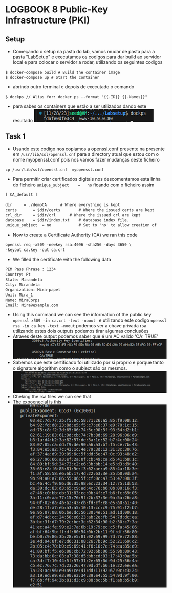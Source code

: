 # LOGBOOK 8 Public-Key Infrastructure (PKI)
## Setup
- Começando o setup na pasta do lab, vamos mudar de pasta para a pasta "LabSetup" e executamos os codigos para dar build ao servidor  local e para colocar o servidor a rodar, utilizando os seguintes codigos

```shell
$ docker-compose build # Build the container image
$ docker-compose up # Start the container
```

- abrindo outro terminal e depois de executado o comando 

```shell
$ dockps // Alias for: docker ps --format "{{.ID}} {{.Names}}"
```

- para sabes os containers que estão a ser utilizados dando este resultado
![Alt text](image.png)

## Task 1
- Usando este codigo nos copiamos a openssl.conf presente na presente em `/usr/lib/ssl/openssl.cnf` para a directory atual que estou com o nome myopenssl.conf pois nos vamos fazer mudanças deste ficheiro

```shell
cp /usr/lib/ssl/openssl.cnf  myopenssl.conf
```
- Para permitir criar certificados digitais nos descomentamos esta linha do ficheiro `unique_subject	=   no` ficando com o ficheiro assim
```
[ CA_default ]

dir		= ./demoCA		# Where everything is kept
certs		= $dir/certs		# Where the issued certs are kept
crl_dir		= $dir/crl		# Where the issued crl are kept
database	= $dir/index.txt	# database index file.
unique_subject	= no			# Set to 'no' to allow creation of
```

- Now to create a Certificate Authority (CA) we ran this code
```
openssl req -x509 -newkey rsa:4096 -sha256 -days 3650 \
-keyout ca.key -out ca.crt

```
 - We filled the certificate with the following data

 ```
 PEM Pass Phrase : 1234
 Country: Pt
 State: Mirandela
 City: Mirandela
 Organization: Mira-papel
 Unit: Mira_1
 Name: MiraCorps
 Email: Mira@example.com
 
 ```
- Using this command we can see the information of the public key `openssl x509 -in ca.crt -text -noout
` e utilizando este codigo `openssl rsa -in ca.key -text -noout` podemos ver a chave privada rsa utilizando estes dois outputs podemos tirar algumas conclusões
- Atraves deste output podemos saber que é um AC valido 'CA: TRUE'
![Alt text](image-1.png)
- Sabemos que este certificado foi utilizado por si proprio e porque tanto o signature algorithm como o subject são os mesmos.
![Alt text](image-2.png)
- Cheking the rsa files we can see that
- The expoenecial is this
![Alt text](image-3.png)